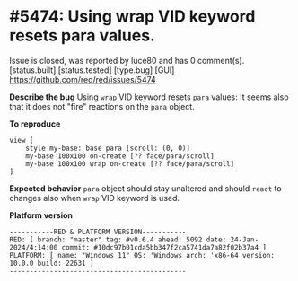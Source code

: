 
#5474: Using wrap VID keyword resets para values.
================================================================================
Issue is closed, was reported by luce80 and has 0 comment(s).
[status.built] [status.tested] [type.bug] [GUI]
<https://github.com/red/red/issues/5474>

**Describe the bug**
Using `wrap` VID keyword resets `para` values:
It seems also that it does not "fire" reactions on the `para` object.

**To reproduce**
```
view [
	style my-base: base para [scroll: (0, 0)]
	my-base 100x100 on-create [?? face/para/scroll]
	my-base 100x100 wrap on-create [?? face/para/scroll]
]
```


**Expected behavior**
`para` object should stay unaltered and should `react` to changes also when `wrap` VID keyword is used.

**Platform version**
```
-----------RED & PLATFORM VERSION----------- 
RED: [ branch: "master" tag: #v0.6.4 ahead: 5092 date: 24-Jan-2024/4:14:00 commit: #10dc97b01cda5bb347f2ca5741da7a82f02b37a4 ]
PLATFORM: [ name: "Windows 11" OS: 'Windows arch: 'x86-64 version: 10.0.0 build: 22631 ]
--------------------------------------------
```


